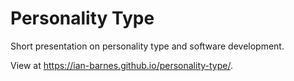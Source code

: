 # Personality Type

Short presentation on personality type and software development.

View at <https://ian-barnes.github.io/personality-type/>.

